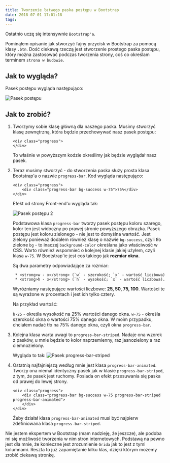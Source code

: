 ```yaml
---
title: Tworzenie łatwego paska postępu w Bootstrap
date: 2018-07-01 17:01:18
tags:
---
```


Ostatnio uczę się intensywnie `Bootstrap'a`.

Pominąłem opisanie jak stworzyć fajny przycisk w Bootstrap za pomocą klasy `.btn`. 
Dość ciekawą rzeczą jest stworzenie prostego paska postępu, który można
zastosować podczas tworzenia strony, coś co określam terminem `strona w budowie`.
 
## Jak to wygląda?
 
 Pasek postępu wygląda następująco:
 
![Pasek postępu](https://image.ibb.co/eLjjNJ/pasek_post_pu.png) 

## Jak to zrobić?
 
1. Tworzymy sobie klasę główną dla naszego paska. Musimy stworzyć klasę
    zewnętrzną, która będzie przechowywać nasz pasek postępu:
    
    ```text
    <div class="progress">
    </div>
    ```

    To właśnie w powyższym kodzie określimy jak będzie wyglądał nasz pasek.

2. Teraz musimy stworzyć - do stworzenia paska służy prosta klasa Bootstrap'a
    o nazwie `progress-bar`. Kod wygląda następująco:
 
    ```text
    <div class="progress">
        <div class="progress-bar bg-success w-75">75%</div>
    </div>
    ```

    Efekt od strony Front-end'u wygląda tak:

    ![Pasek postępu 2](https://image.ibb.co/d2oppy/pasek_post_pu_2.png)

    Podstawowa klasa `progress-bar` tworzy pasek postępu koloru szarego,
    kolor ten jest widoczny po prawej stronie powyższego obrazka. Pasek postępu
    jest koloru zielonego - nie jest to domyślna wartość. Jest zielony ponieważ
    dodałem również klasę o nazwie `bg-success`, czyli tło zielone `bg` - to
    inaczej `background-color` określana jako właściwość w CSS. Warto również
    wspomnieć o kolejnej klasie jakiej użyłem, czyli klasa `w-75`. W
    Bootstrap'ie jest coś takiego jak <strong>rozmiar okna</strong>.

    Są dwa parametry odpowiadające za rozmiar:

        * <strong>w - x</strong> (`w` - szerokość; `x` - wartość liczbowa)
        * <strong>h - x</strong> (`h` - wysokość; `x` - wartość liczbowa).

    Wyróżniamy następujące wartości liczbowe: <strong>25, 50, 75, 100</strong>.
    Wartości te są wyrażone w procentach i jest ich tylko cztery.

    Na przykład wartość:
    
    `h-25` - określa wysokość na 25% wartości danego okna.
    `w-75` - określa szerokość okna o wartości 75% danego okna.
    W moim przypadku, chciałem nadać tło na 75% danego okna, czyli okna
    `progress-bar`.

3. Kolejna klasa warta uwagi to `progress-bar-striped`. Nadaje ona wzorek z
    pasków, u mnie będzie to kolor naprzemienny, raz jasnozielony a raz ciemnozielony.
 
    Wygląda to tak:
    ![Pasek progress-bar-striped](https://image.ibb.co/ftz7bd/pasek_post_pu_wzorek.png)
 
4. Ostatnią najfajniejszą według mnie jest klasa `progress-bar-animated`. 
    Tworzy ona niemal identyczny pasek jak w klasie `progress-bar-striped`, z
    tym, że pasek jest ruchomy. Posiada on efekt przesuwania się paska od prawej
    do lewej strony.
  
    ```text
    <div class="progress">
        <div class="progress-bar bg-success w-75 progress-bar-striped progress-bar-animated">			
        </div>
    </div>
    ```

    Żeby działał klasa `progress-bar-animated` musi być najpierw zdefiniowana
    klasa `progress-bar-striped`.
 
 
Nie jestem ekspertem w Bootstrap (mam nadzieję, że jeszcze), ale podoba mi 
się możliwość tworzenia w nim stron internetowych. Podstawą na pewno jest dla
mnie, że konieczne jest zrozumienie `Grida` jak to jest z tymi kolumnami. 
Reszta to już zapamiętanie kilku klas, dzięki którym możemy zrobić ciekawą 
stronkę.
 
 